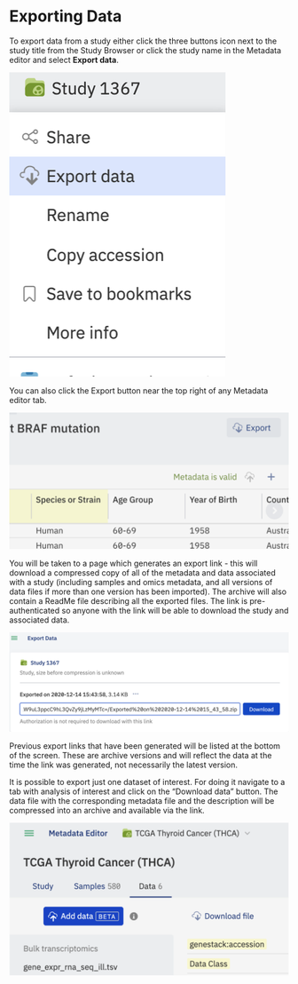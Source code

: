 # Exporting Data

To export data from a study either click the three buttons icon next to the study title from the Study Browser or click the study name in the Metadata editor and select **Export data**.

![image](doc-odm-user-guide/images/export-data-menu.png)

You can also click the Export button near the top right of any Metadata editor tab.

![image](doc-odm-user-guide/images/export_button.png)

You will be taken to a page which generates an export link - this will download a compressed copy of all of the metadata and data associated with a study (including samples and omics metadata, and all versions of data files if more than one version has been imported). The archive will also contain a ReadMe file describing all the exported files. The link is pre-authenticated so anyone with the link will be able to download the study and associated data.

![image](doc-odm-user-guide/images/export-data-link.png)

Previous export links that have been generated will be listed at the bottom of the screen. These are archive versions and will reflect the data at the time the link was generated, not necessarily the latest version.

It is possible to export just one dataset of interest. For doing it navigate to a tab with analysis of interest and click on the “Download data” button. The data file with the corresponding metadata file and the description will be compressed into an archive and available via the link.

![image](doc-odm-user-guide/images/add_data-button.png)
